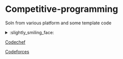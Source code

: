 # Competitive-programming
Soln from various platform and some template code

<details>

<Summary> :slightly_smiling_face: </Summary>
Some soln are incomplete which means they might not get AC (accepted) after submitting.

</details>

[Codechef](https://www.codechef.com/users/ishank_kat162 "ishank_kat162")

[Codeforces](https://codeforces.com/profile/ishank162 "ishank162")